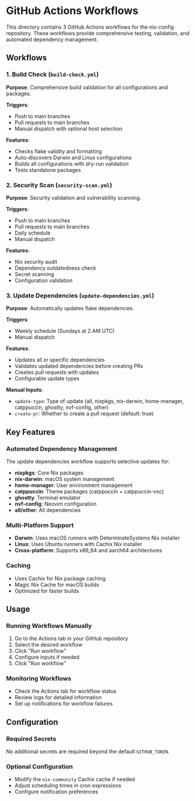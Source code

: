 # GitHub Actions Workflows

This directory contains 3 GitHub Actions workflows for the nix-config repository. These workflows provide comprehensive testing, validation, and automated dependency management.

## Workflows

### 1. Build Check (`build-check.yml`)

**Purpose**: Comprehensive build validation for all configurations and packages.

**Triggers**:
- Push to main branches
- Pull requests to main branches
- Manual dispatch with optional host selection

**Features**:
- Checks flake validity and formatting
- Auto-discovers Darwin and Linux configurations
- Builds all configurations with dry-run validation
- Tests standalone packages

### 2. Security Scan (`security-scan.yml`)

**Purpose**: Security validation and vulnerability scanning.

**Triggers**:
- Push to main branches
- Pull requests to main branches
- Daily schedule
- Manual dispatch

**Features**:
- Nix security audit
- Dependency outdatedness check
- Secret scanning
- Configuration validation

### 3. Update Dependencies (`update-dependencies.yml`)

**Purpose**: Automatically updates flake dependencies.

**Triggers**:
- Weekly schedule (Sundays at 2 AM UTC)
- Manual dispatch

**Features**:
- Updates all or specific dependencies
- Validates updated dependencies before creating PRs
- Creates pull requests with updates
- Configurable update types

**Manual Inputs**:
- `update-type`: Type of update (all, nixpkgs, nix-darwin, home-manager, catppuccin, ghostty, nvf-config, other)
- `create-pr`: Whether to create a pull request (default: true)

## Key Features

### Automated Dependency Management

The update dependencies workflow supports selective updates for:
- **nixpkgs**: Core Nix packages
- **nix-darwin**: macOS system management
- **home-manager**: User environment management
- **catppuccin**: Theme packages (catppuccin + catppuccin-vsc)
- **ghostty**: Terminal emulator
- **nvf-config**: Neovim configuration
- **all/other**: All dependencies

### Multi-Platform Support

- **Darwin**: Uses macOS runners with DeterminateSystems Nix installer
- **Linux**: Uses Ubuntu runners with Cachix Nix installer
- **Cross-platform**: Supports x86_64 and aarch64 architectures

### Caching

- Uses Cachix for Nix package caching
- Magic Nix Cache for macOS builds
- Optimized for faster builds

## Usage

### Running Workflows Manually

1. Go to the Actions tab in your GitHub repository
2. Select the desired workflow
3. Click "Run workflow"
4. Configure inputs if needed
5. Click "Run workflow"

### Monitoring Workflows

- Check the Actions tab for workflow status
- Review logs for detailed information
- Set up notifications for workflow failures

## Configuration

### Required Secrets

No additional secrets are required beyond the default `GITHUB_TOKEN`.

### Optional Configuration

- Modify the `nix-community` Cachix cache if needed
- Adjust scheduling times in cron expressions
- Configure notification preferences
